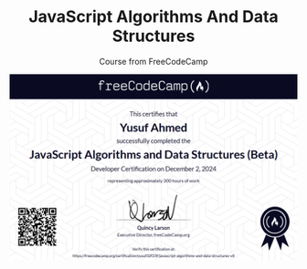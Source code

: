<div align=center>
<h1>JavaScript Algorithms And Data Structures</h1>
<p>Course from FreeCodeCamp</p>
</div>
<div align="center"> 
  <img src="https://github.com/Yusuf-4hmed/FreeCodeCamp-JavaScriptAlgorithmsAndDataStructures-Projects/blob/main/Screenshot%202024-12-02%20085024.png" alt="screenshot" />
</div>
